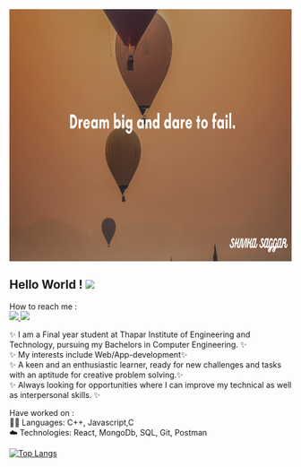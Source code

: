 
<img align='center' src="https://github.com/shivikasaggar/shivikasaggar/blob/main/SHIVIKA%20SAGGAR.png" width="1000" height="450" >

<h2> Hello World ! <img src="https://raw.githubusercontent.com/MartinHeinz/MartinHeinz/master/wave.gif" width="30px"> </h2>
How to reach me : </br>
<a href="https://www.linkedin.com/in/shivika-sagar-89b23b166/">
<img src="https://img.shields.io/badge/linkedin-%230077B5.svg?&style=for-the-badge&logo=linkedin&logoColor=white" /> 
</a>
<a href="shivikasagar@gmail.com">
<img src="https://img.shields.io/badge/gmail-D14836?&style=for-the-badge&logo=gmail&logoColor=white" />
 </a>



✨ I am a Final year student at Thapar Institute of Engineering and Technology, pursuing my Bachelors in Computer Engineering. ✨</br>
✨ My interests include Web/App-development✨</br>
✨ A keen and an enthusiastic learner, ready for new challenges and tasks with an aptitude for creative problem solving.✨ </br>
✨ Always looking for opportunities where I can improve my technical as well as interpersonal skills. ✨


Have worked on :</br>
👨‍💻 Languages: C++, Javascript,C </br>
☁️ Technologies: React, MongoDb, SQL, Git, Postman


[![Top Langs](https://github-readme-stats.vercel.app/api/top-langs/?username=shivikasaggar&layout=compact)](https://github.com/shivikasaggar/github-readme-stats)

<!--
**shivikasaggar/shivikasaggar** is a ✨ _special_ ✨ repository because its `README.md` (this file) appears on your GitHub profile.
--> 
